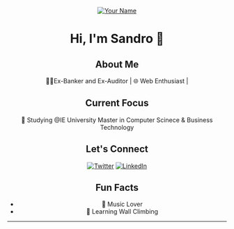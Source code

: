 <div align="center">

[![Your Name](your_thumbnail_image.png)](link_to_your_profile)

# Hi, I'm Sandro 👋

## About Me

👩‍💻Ex-Banker and Ex-Auditor | 🌐 Web Enthusiast |

## Current Focus

🚀 Studying @IE University Master in Computer Scinece & Business Technology

## Let's Connect

[![Twitter](https://img.shields.io/twitter/follow/yourtwitterhandle?style=social)](https://twitter.com/itz_sandro)
[![LinkedIn](https://img.shields.io/badge/LinkedIn-Your%20LinkedIn%20Profile-blue)](https://www.linkedin.com/in/sandroalvines/)

## Fun Facts

- 🎸 Music Lover
- 🌱 Learning Wall Climbing

</div>

---
